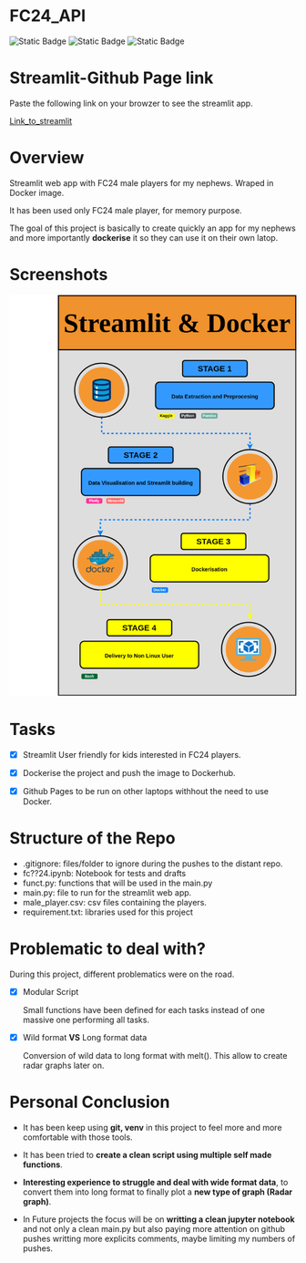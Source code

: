 # FC24_API
![Static Badge](https://img.shields.io/badge/Docker-red) 
![Static Badge](https://img.shields.io/badge/Streamlit-white)
![Static Badge](https://img.shields.io/badge/Python-cyan) 


# Streamlit-Github Page link
Paste the following link on your browzer to see the streamlit app.

[Link_to_streamlit](https://fc24appdocker-5blvjpdvkummkxpgwra9b2.streamlit.app/)


# Overview
Streamlit web app with FC24 male players for my nephews. Wraped in Docker image.

It has been used only FC24 male player, for memory purpose. 

The goal of this project is basically to create quickly an app for my nephews and more importantly **dockerise** it so they can use it on their own latop.


# Screenshots


![Diagram](./Streamlit_Docker.png?raw=true "Project")

# Tasks
- [x] Streamlit User friendly for kids interested in FC24 players.
- [x] Dockerise the project and push the image to Dockerhub.
- [x] Github Pages to be run on other laptops withhout the need to use Docker.




# Structure of the Repo
- .gitignore: files/folder to ignore during the pushes to the distant repo.
- fc??24.ipynb: Notebook for tests and drafts
- funct.py: functions that will be used in the main.py
- main.py: file to run for the streamlit web app.
- male_player.csv: csv files containing the players.
- requirement.txt: libraries used for this project




# Problematic to deal with?
During this project, different problematics were on the road.
- [x] Modular Script
      
   Small functions have been defined for each tasks instead of one massive one performing all tasks.

- [x] Wild format **VS** Long format data
  
  Conversion of wild data to long format with melt(). This allow to create radar graphs later on.


# Personal Conclusion

- It has been keep using **git, venv** in this project to feel more and more comfortable with those tools. 

- It has been tried to **create a clean script using multiple self made functions**. 

- **Interesting experience to struggle and deal with wide format data**, to convert them into long format to finally plot a **new type of graph (Radar graph)**.

- In Future projects the focus will be on **writting a clean jupyter notebook** and not only a clean main.py but also paying more attention on github pushes writting more explicits comments, maybe limiting my numbers of pushes.









